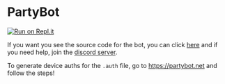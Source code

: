 # PartyBot

[![Run on Repl.it](https://repl.it/badge/github/xmistt/partybotpackage)](https://repl.it/github/xmistt/partybot)

If you want you see the source code for the bot, you can click [here](https://github.com/xmistt/fortnitepy-bot) and if you need help, join the [discord server](https://discord.gg/8heARRB).


To generate device auths for the `.auth` file, go to https://partybot.net and follow the steps!
